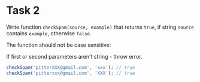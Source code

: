 # Task 2

Write function `checkSpam(source, example)` that returns `true`, if string `source` contains `example`, otherwise `false`.

The function should not be case sensitive:

If first or second parameters aren't string - throw error.

```javascript
checkSpam('pitterXXX@gmail.com', 'xxx'); // true
checkSpam('pitterxxx@gmail.com', 'XXX'); // true
```
